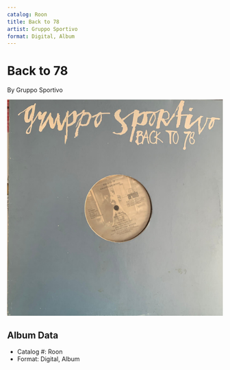 ```yaml
---
catalog: Roon
title: Back to 78
artist: Gruppo Sportivo
format: Digital, Album
---
```


# Back to 78

By Gruppo Sportivo

![](../../assets/albumcovers/Gruppo_Sportivo-Back_to_78.png)

## Album Data

- Catalog #: Roon
- Format: Digital, Album

